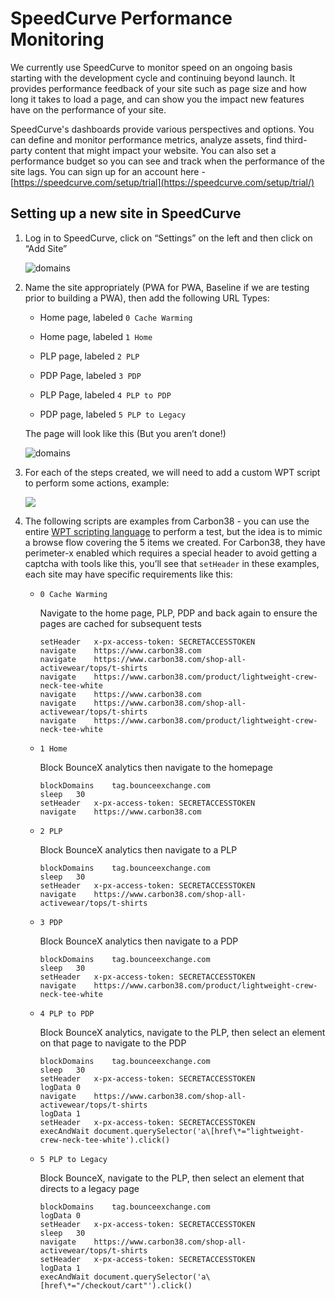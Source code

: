 # SpeedCurve Performance Monitoring

We currently use SpeedCurve to monitor speed on an ongoing basis starting with the development cycle and continuing beyond launch. It provides performance feedback of your site such as page size and how long it takes to load a page, and can show you the impact new features have on the performance of your site.

SpeedCurve's dashboards provide various perspectives and options. You can define and monitor performance metrics, analyze assets, find third-party content that might impact your website. You can also set a performance budget so you can see and track when the performance of the site lags. You can sign up for an account here - [https://speedcurve.com/setup/trial](https://speedcurve.com/setup/trial/)

Setting up a new site in SpeedCurve
-----------------------------------

1.  Log in to SpeedCurve, click on “Settings” on the left and then click on “Add Site”  
    
    ![domains](/images/speedcurve/project-listing.png)
    
2.  Name the site appropriately (PWA for PWA, Baseline if we are testing prior to building a PWA), then add the following URL Types:
    
    - Home page, labeled `0 Cache Warming`
        
    - Home page, labeled `1 Home`
        
    - PLP page, labeled `2 PLP`
        
    - PDP Page, labeled `3 PDP`
        
    - PLP Page, labeled `4 PLP to PDP`
        
    - PDP page, labeled `5 PLP to Legacy`  
    
    The page will look like this (But you aren’t done!)  
        
    ![domains](/images/speedcurve/project-setup.png)
        
3.  For each of the steps created, we will need to add a custom WPT script to perform some actions, example:  
    
    ![](attachments/118817035/script-example.png)
    
4.  The following scripts are examples from Carbon38 - you can use the entire [WPT scripting language](https://support.speedcurve.com/en/articles/74065-adding-webpagetest-scripts-to-urls) to perform a test, but the idea is to mimic a browse flow covering the 5 items we created. For Carbon38, they have perimeter-x enabled which requires a special header to avoid getting a captcha with tools like this, you’ll see that `setHeader` in these examples, each site may have specific requirements like this:
    
    - `0 Cache Warming`
    
        Navigate to the home page, PLP, PDP and back again to ensure the pages are cached for subsequent tests
        
        ```
        setHeader	x-px-access-token: SECRETACCESSTOKEN
        navigate	https://www.carbon38.com
        navigate	https://www.carbon38.com/shop-all-activewear/tops/t-shirts
        navigate	https://www.carbon38.com/product/lightweight-crew-neck-tee-white
        navigate	https://www.carbon38.com
        navigate	https://www.carbon38.com/shop-all-activewear/tops/t-shirts
        navigate	https://www.carbon38.com/product/lightweight-crew-neck-tee-white
        ```
        
    - `1 Home`
    
        Block BounceX analytics then navigate to the homepage
        
        ```
        blockDomains	tag.bounceexchange.com
        sleep	30
        setHeader	x-px-access-token: SECRETACCESSTOKEN
        navigate	https://www.carbon38.com
        ```
        
    - `2 PLP`
    
        Block BounceX analytics then navigate to a PLP
        
        ```
        blockDomains	tag.bounceexchange.com
        sleep	30
        setHeader	x-px-access-token: SECRETACCESSTOKEN
        navigate	https://www.carbon38.com/shop-all-activewear/tops/t-shirts
        ```
        
    - `3 PDP`
    
        Block BounceX analytics then navigate to a PDP
        
        ```
        blockDomains	tag.bounceexchange.com
        sleep	30
        setHeader	x-px-access-token: SECRETACCESSTOKEN
        navigate	https://www.carbon38.com/product/lightweight-crew-neck-tee-white
        ```
        
    - `4 PLP to PDP`
    
        Block BounceX analytics, navigate to the PLP, then select an element on that page to navigate to the PDP

        ```        
        blockDomains	tag.bounceexchange.com
        sleep	30
        setHeader	x-px-access-token: SECRETACCESSTOKEN
        logData	0
        navigate	https://www.carbon38.com/shop-all-activewear/tops/t-shirts
        logData	1
        setHeader	x-px-access-token: SECRETACCESSTOKEN
        execAndWait	document.querySelector('a\[href\*="lightweight-crew-neck-tee-white').click()
        ```
        
    - `5 PLP to Legacy`
    
        Block BounceX, navigate to the PLP, then select an element that directs to a legacy page
        
        ```
        blockDomains	tag.bounceexchange.com
        logData	0
        setHeader	x-px-access-token: SECRETACCESSTOKEN
        sleep	30
        navigate	https://www.carbon38.com/shop-all-activewear/tops/t-shirts
        setHeader	x-px-access-token: SECRETACCESSTOKEN
        logData	1
        execAndWait	document.querySelector('a\[href\*="/checkout/cart"').click()
        ```
